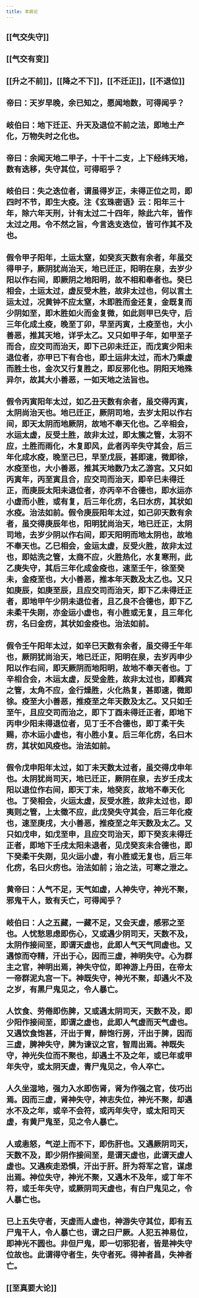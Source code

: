 ```yaml
---
title: 本病论
---
```


## [[气交失守]]
## [[气交有变]]
## [[升之不前]]，[[降之不下]]，[[不迁正]]，[[不退位]]
## 帝曰：天岁早晚，余已知之，愿闻地数，可得闻乎？
## 岐伯曰：地下迁正、升天及退位不前之法，即地土产化，万物失时之化也。
## 帝曰：余闻天地二甲子，十干十二支，上下经纬天地，数有迭移，失守其位，可得昭乎？
## 岐伯曰：失之迭位者，谓虽得岁正，未得正位之司，即四时不节，即生大疫。注《玄珠密语》云：阳年三十年，除六年天刑，计有太过二十四年，除此六年，皆作太过之用。令不然之旨，今言迭支迭位，皆可作其不及也。
## 假令甲子阳年，土运太窒，如癸亥天数有余者，年虽交得甲子，厥阴犹尚治天，地已迁正，阳明在泉，去岁少阳以作右间，即厥阴之地阳明，故不相和奉者也。癸巳相会，土运太过，虚反受木胜，故非太过也，何以言土运太过，况黄钟不应太窒，木即胜而金还复，金既复而少阴如至，即木胜如火而金复微，如此则甲已失守，后三年化成土疫，晚至丁卯，早至丙寅，土疫至也，大小善恶，推其天地，详乎太乙。又只如甲子年，如甲至子而合，应交司而治天，即下己卯未迁正，而戊寅少阳未退位者，亦甲已下有合也，即土运非太过，而木乃乘虚而胜土也，金次又行复胜之，即反邪化也。阴阳天地殊异尔，故其大小善恶，一如天地之法旨也。
## 假令丙寅阳年太过，如乙丑天数有余者，虽交得丙寅，太阴尚治天也。地已迁正，厥阴司地，去岁太阳以作右间，即天太阴而地厥阴，故地不奉天化也。乙辛相会，水运太虚，反受土胜，故非太过，即太簇之管，太羽不应，土胜而雨化，木复即风，此者丙辛失守其会，后三年化成水疫，晚至己巳，早至戊辰，甚即速，微即徐，水疫至也，大小善恶，推其天地数乃太乙游宫。又只如丙寅年，丙至寅且合，应交司而治天，即辛巳未得迁正，而庚辰太阳未退位者，亦丙辛不合德也，即水运亦小虚而小胜，或有复，后三年化疠，名曰水疠，其状如水疫。治法如前。假令庚辰阳年太过，如己卯天数有余者，虽交得庚辰年也，阳明犹尚治天，地已迁正，太阴司地，去岁少阴以作右间，即天阳明而地太阴也，故地不奉天也。乙巳相会，金运太虚，反受火胜，故非太过也，即姑洗之管，太商不应，火胜热化，水复寒刑，此乙庚失守，其后三年化成金疫也，速至壬午，徐至癸未，金疫至也，大小善恶，推本年天数及太乙也。又只如庚辰，如庚至辰，且应交司而治天，即下乙未得迁正者，即地甲午少阴未退位者，且乙良不合德也，即下乙未柔干失刚，亦金运小虚也，有小胜或无复，且三年化疠，名曰金疠，其状如金疫也。治法如前。
## 假令壬午阳年太过，如辛巳天数有余者，虽交得壬午年也，厥阴犹尚治天，地已迁正，阳明在泉，去岁丙申少阳以作右间，即天厥阴而地阳明，故地不奉天者也。丁辛相合会，木运太虚，反受金胜，故非太过也，即蕤宾之管，太角不应，金行燥胜，火化热复，甚即速，微即徐。疫至大小善恶，推疫至之年天数及太乙。又只如壬至午，且应交司而治之，即下丁酉未得迁正者，即地下丙申少阳未得退位者，见丁壬不合德也，即丁柔干失赐，亦木运小虚也，有小胜小复。后三年化疠，名曰木疠，其状如风疫也。治法如前。
## 假令戊申阳年太过，如丁未天数太过者，虽交得戊申年也。太阴犹尚司天，地已迁正，厥阴在泉，去岁壬戌太阳以退位作右间，即天丁未，地癸亥，故地不奉天化也。丁癸相会，火运太虚，反受水胜，故非太过也，即夷则之管，上太徵不应，此戊癸失守其会，后三年化疫也，速至庚戌，大小善恶，推疫至之年天数及太乙。又只如戊申，如戊至申，且应交司治天，即下癸亥未得迁正者，即地下壬戌太阳未退者，见戊癸亥未合德也，即下癸柔干失刚，见火运小虚，有小胜或无复也，后三年化疠，名曰火疠也。治法如前；治之法，可寒之泄之。
## 黄帝曰：人气不足，天气如虚，人神失守，神光不聚，邪鬼干人，致有夭亡，可得闻乎？
## 岐伯曰：人之五藏，一藏不足，又会天虚，感邪之至也。人忧愁思虑即伤心，又或遇少阴司天，天数不及，太阴作接间至，即谓天虚也，此即人气天气同虚也。又遇惊而夺精，汗出于心，因而三虚，神明失守。心为群主之官，神明出焉，神失守位，即神游上丹田，在帝太一帝群泥丸宫一下。神既失守，神光不聚，却遇火不及之岁，有黑尸鬼见之，令人暴亡。
## 人饮食、劳倦即伤脾，又或遇太阴司天，天数不及，即少阳作接间至，即谓之虚也，此即人气虚而天气虚也。又遇饮食饱甚，汗出于胃，醉饱行房，汗出于脾，因而三虚，脾神失守，脾为谏议之官，智周出焉。神既失守，神光失位而不聚也，却遇土不及之年，或已年或甲年失守，或太阴天虚，青尸鬼见之，令人卒亡。
## 人久坐湿地，强力入水即伤肾，肾为作强之官，伎巧出焉。因而三虚，肾神失守，神志失位，神光不聚，却遇水不及之年，或辛不会符，或丙年失守，或太阳司天虚，有黄尸鬼至，见之令人暴亡。
## 人或恚怒，气逆上而不下，即伤肝也。又遇厥阴司天，天数不及，即少阴作接间至，是谓天虚也，此谓天虚人虚也。又遇疾走恐惧，汗出于肝。肝为将军之官，谋虑出焉。神位失守，神光不聚，又遇木不及年，或丁年不符，或壬年失守，或厥阴司天虚也，有白尸鬼见之，令人暴亡也。
## 已上五失守者，天虚而人虚也，神游失守其位，即有五尸鬼干人，令人暴亡也，谓之曰尸厥。人犯五神易位，即神光不圆也。非但尸鬼，即一切邪犯者，皆是神失守位故也。此谓得守者生，失守者死。得神者昌，失神者亡。
## [[至真要大论]]

